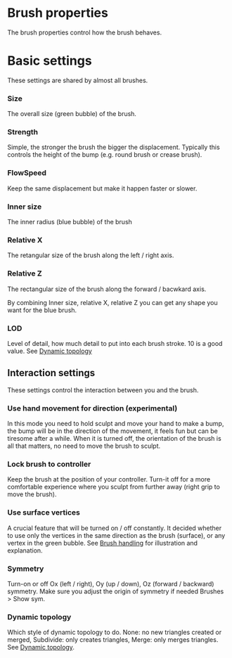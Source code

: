 
# Brush properties

The brush properties control how the brush behaves.
# Basic settings

These settings are shared by almost all brushes.
### Size

The overall size (green bubble) of the brush.
### Strength

Simple, the stronger the brush the bigger the displacement. Typically this controls the height of the bump (e.g. round brush or crease brush).
### FlowSpeed

Keep the same displacement but make it happen faster or slower.
### Inner size

The inner radius (blue bubble) of the brush
### Relative X

The retangular size of the brush along the left / right axis.
### Relative Z

The rectangular size of the brush along the forward / bacwkard axis.

By combining Inner size, relative X, relative Z you can get any shape you want for the blue brush.
### LOD

Level of detail, how much detail to put into each brush stroke. 10 is a good value. See [Dynamic topology](../workflow/2_dyntopo.md)
## Interaction settings

These settings control the interaction between you and the brush.
### Use hand movement for direction (experimental)

In this mode you need to hold sculpt and move your hand to make a bump, the bump will be in the direction of the movement, it feels fun but can be tiresome after a while. When it is turned off, the orientation of the brush is all that matters, no need to move the brush to sculpt.
### Lock brush to controller

Keep the brush at the position of your controller. Turn-it off for a more comfortable experience where you sculpt from further away (right grip to move the brush).
### Use surface vertices

A crucial feature that will be turned on / off constantly. It decided whether to use only the vertices in the same direction as the brush (surface), or any vertex in the green bubble. See [Brush handling](../workflow/1_brush_handling.md) for illustration and explanation.
### Symmetry

Turn-on or off Ox (left / right), Oy (up / down), Oz (forward / backward) symmetry. Make sure you adjust the origin of symmetry if needed Brushes > Show sym.
### Dynamic topology

Which style of dynamic topology to do. None: no new triangles created or merged, Subdivide: only creates triangles, Merge: only merges triangles. See [Dynamic topology](../workflow/2_dyntopo.md).
